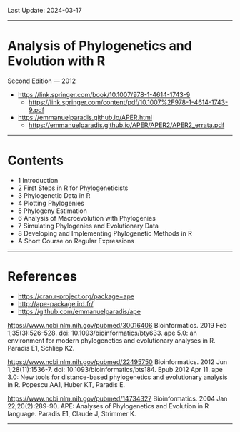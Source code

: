 Last Update: 2024-03-17

----------

# Analysis of Phylogenetics and Evolution with R
Second Edition — 2012

- https://link.springer.com/book/10.1007/978-1-4614-1743-9
  - https://link.springer.com/content/pdf/10.1007%2F978-1-4614-1743-9.pdf
- https://emmanuelparadis.github.io/APER.html
  - https://emmanuelparadis.github.io/APER/APER2/APER2_errata.pdf

----------
# Contents

- 1 Introduction
- 2 First Steps in R for Phylogeneticists
- 3 Phylogenetic Data in R
- 4 Plotting Phylogenies
- 5 Phylogeny Estimation
- 6 Analysis of Macroevolution with Phylogenies
- 7 Simulating Phylogenies and Evolutionary Data
- 8 Developing and Implementing Phylogenetic Methods in R
- A Short Course on Regular Expressions

----------
# References

- https://cran.r-project.org/package=ape
- http://ape-package.ird.fr/
- https://github.com/emmanuelparadis/ape

https://www.ncbi.nlm.nih.gov/pubmed/30016406
Bioinformatics. 2019 Feb 1;35(3):526-528. doi: 10.1093/bioinformatics/bty633.
ape 5.0: an environment for modern phylogenetics and evolutionary analyses in R.
Paradis E1, Schliep K2.

https://www.ncbi.nlm.nih.gov/pubmed/22495750
Bioinformatics. 2012 Jun 1;28(11):1536-7. doi: 10.1093/bioinformatics/bts184. Epub 2012 Apr 11.
ape 3.0: New tools for distance-based phylogenetics and evolutionary analysis in R.
Popescu AA1, Huber KT, Paradis E.

https://www.ncbi.nlm.nih.gov/pubmed/14734327
Bioinformatics. 2004 Jan 22;20(2):289-90.
APE: Analyses of Phylogenetics and Evolution in R language.
Paradis E1, Claude J, Strimmer K.

----------







